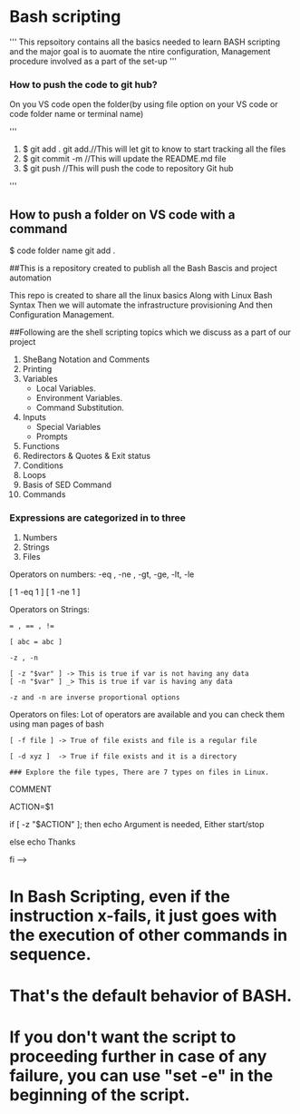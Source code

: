 # Bash scripting

'''
This repsoitory contains all the basics needed to learn BASH scripting and the major goal is to auomate the ntire configuration, Management procedure involved as a part of the set-up
'''


### How to push the code to git hub?

On you VS code open the folder(by using file option on your VS code or code folder name or terminal name)

'''
 1. $ git add .                                    git add.//This will let git to know to start tracking all the files
 2. $ git commit -m                                //This will update the README.md file
 3. $ git push                                     //This will push the code to repository Git hub

'''

## How to push a folder on VS code with a command

  $ code folder name  git add .

##This is a repository created to publish all the Bash Bascis and project automation

This repo is created to share all the linux basics
Along with Linux Bash Syntax
Then we will automate the infrastructure provisioning
And then Configuration Management.

##Following are the shell scripting topics which we discuss as a part of our project
1. SheBang Notation and Comments
2. Printing
3. Variables
    - Local Variables.
    - Environment Variables.
    - Command Substitution.
4. Inputs
    - Special Variables
    - Prompts
5. Functions
6. Redirectors & Quotes & Exit status 
7. Conditions
8. Loops
9. Basis of SED Command
10. Commands


### Expressions are categorized in to three
1. Numbers
2. Strings
3. Files

Operators on numbers:
-eq , -ne , -gt, -ge, -lt, -le

[ 1 -eq 1 ] 
[ 1 -ne 1 ]

Operators on Strings:


    = , == , !=

    [ abc = abc ]

    -z , -n 

    [ -z "$var" ] -> This is true if var is not having any data
    [ -n "$var" ] _> This is true if var is having any data

    -z and -n are inverse proportional options


Operators on files:
    Lot of operators are available and you can check them using man pages of bash 

    [ -f file ] -> True of file exists and file is a regular file 

    [ -d xyz ]  -> True if file exists and it is a directory

    ### Explore the file types, There are 7 types on files in Linux.


COMMENT

ACTION=$1
 
if [ -z "$ACTION" ]; then 
    echo Argument is needed, Either start/stop
    
else 
    echo Thanks

fi  -->




# In Bash Scripting, even if the instruction x-fails, it just goes with the execution of other commands in sequence.
# That's the default behavior of BASH.
# If you don't want the script to proceeding further in case of any failure, you can use "set -e" in the beginning of the script.


